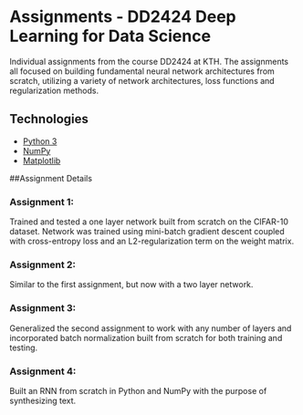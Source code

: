 # Assignments - DD2424 Deep Learning for Data Science

Individual assignments from the course DD2424 at KTH. The assignments all focused on building fundamental neural network architectures from scratch, utilizing a variety of network architectures, loss functions and regularization methods.

## Technologies

-   [Python 3](https://www.python.org/)
-   [NumPy](https://numpy.org/)
-   [Matplotlib](https://matplotlib.org/)

##Assignment Details

### Assignment 1:

Trained and tested a one layer network built from scratch on the CIFAR-10 dataset. Network was trained using mini-batch gradient descent coupled with cross-entropy loss and an L2-regularization term on the weight matrix.

### Assignment 2:

Similar to the first assignment, but now with a two layer network.

### Assignment 3:

Generalized the second assignment to work with any number of layers and incorporated batch normalization built from scratch for both training and testing.

### Assignment 4:

Built an RNN from scratch in Python and NumPy with the purpose of synthesizing text.
